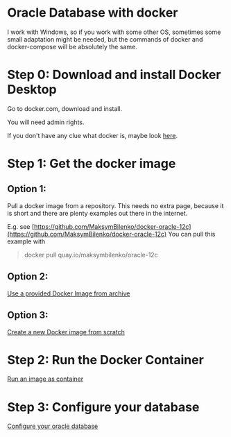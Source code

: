 # Oracle Database with docker

I work with Windows, so if you work with some other OS, sometimes some small adaptation might be needed, but the commands of docker and docker-compose will be absolutely the same.

# Step 0: Download and install Docker Desktop

Go to docker.com, download and install. 

You will need admin rights.

If you don't have any clue what docker is, maybe look [here](../common/docker.md).

# Step 1: Get the docker image

## Option 1:

Pull a docker image from a repository.
This needs no extra page, because it is short and there are plenty examples out there in the internet.

E.g. see [https://github.com/MaksymBilenko/docker-oracle-12c](https://github.com/MaksymBilenko/docker-oracle-12c)
You can pull this example with

> docker pull quay.io/maksymbilenko/oracle-12c

## Option 2:
[Use a provided Docker Image from archive](../common/step1/importDockerImage.md)

## Option 3:
[Create a new Docker image from scratch](../common/step1/createOracleDockerImage.md)

# Step 2: Run the Docker Container
[Run an image as container](../common/step2/runDockerContainer.md)

# Step 3: Configure your database
[Configure your oracle database](configureOracleDbInContainer.md)

